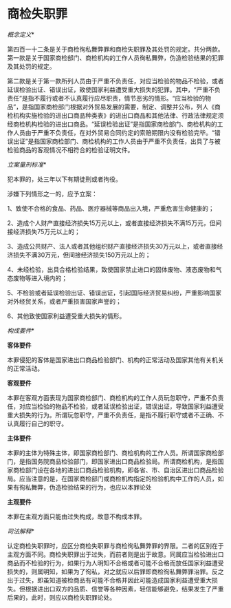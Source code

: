 # 商检失职罪

 

*概念定义**

第四百一十二条是关于商检徇私舞弊罪和商检失职罪及其处罚的规定。共分两款。第一款是关于国家商检部门、商检机构的工作人员徇私舞弊，伪造检验结果的犯罪及其处罚的规定。

第二款是关于第一款所列人员由于严重不负责任，对应当检验的物品不检验，或者延误检验出证、错误出证，致使国家利益遭受重大损失的犯罪。其中，“严重不负责任”是指不履行或者不认真履行应尽职责，情节恶劣的情形。“应当检验的物品”，是指国家商检部门根据对外贸易发展的需要，制定、调整并公布，列人《商检机构实施检验的进出口商品种类表》的进出口商品和其他法律、行政法律规定须经商检机构检验的进出口商品。“延误检验出证”是指国家商检部门、商检机构的工作人员由于严重不负责任，在对外贸易合同约定的索赔期限内没有检验完毕。“错误出证”是指国家商检部门、商检机构的工作人员由于严重不负责任，出具了与被检验商品的客观情况不相符合的检验证明文件。

*立案量刑标准**

犯本罪的，处三年以下有期徒刑或者拘役。

涉嫌下列情形之一的，应予立案：

1、致使不合格的食品、药品、医疗器械等商品出入境，严重危害生命健康的；

2、造成个人财产直接经济损失15万元以上，或者直接经济损失不满15万元，但间接经济损失75万元以上的；

3、造成公共财产、法人或者其他组织财产直接经济损失30万元以上，或者直接经济损失不满30万元，但间接经济损失150万元以上的；

4、未经检验，出具合格检验结果，致使国家禁止进口的固体废物、液态废物和气态废物等进入境内的；

5、不检验或者延误检验出证、错误出证，引起国际经济贸易纠纷，严重影响国家对外经贸关系，或者严重损害国家声誉的；

6、其他致使国家利益遭受重大损失的情形。

 

*构成要件**

**客体要件**

本罪侵犯的客体是国家进出口商品检验部门、机构的正常活动及国家其他有关机关的正常活动。

**客观要件**

本罪在客观方面表现为国家商检部门、商检机构的工作人员玩忽职守，严重不负责任，对应当检验的物品不检验，或者延误检验出证，错误出证，导致国家利益遭受重大损失的行为。所谓玩忽职守，严重不负责任，是指不履行职守或者不正确、不认真履行自己的职守。

**主体要件**

本罪的主体为特殊主体，即国家商检部门、商检机构的工作人员。所谓国家商检部门，是指国务院商品检验部门，即国家进出口商品检验局。所谓商检机构，是指国家商检部门设在各地的进出口商品检验机构，即各省、市、自治区进出口商品检验局。应当注意的是，在国家商检部门或商检机构指定的检验机构中工作的人员，如果有徇私舞弊，伪造检验结果的行为，也应以本罪论处

**主观要件**

本罪在主观方面只能由过失构成，故意不构成本罪。

*司法解释**

认定商检失职罪时，应区分商检失职罪与商检徇私舞弊罪的界限。二者的区别在于主观方面不同。商检失职罪出于过失，而前者则是出于故意。同属应当检验进出口商品而不检验的行为，如果行为人明知不合格或者可能不合格而放任国家利益遭受损失的，则属明知，如果为了徇私，对之就应以后罪即商检徇私舞弊罪治罪。反之出于过失，即虽知道被检商品有可能不合格并因此可能造成国家利益遭受重大损失。但根据进出口双方的品质、信誉等各种因素，轻信能够避免，结果发生了严重后果的，此时，则应以商检失职罪论处。
